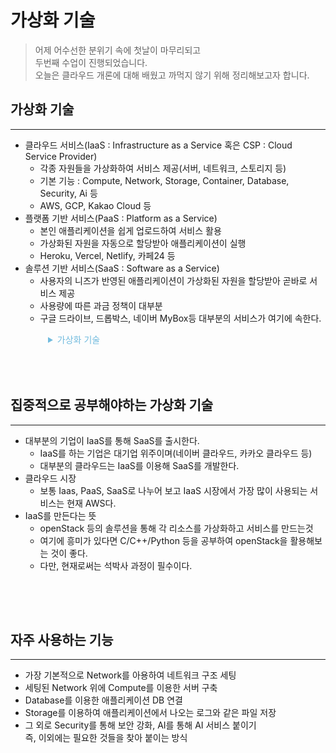 # 가상화 기술

> 어제 어수선한 분위기 속에 첫날이 마무리되고  
> 두번째 수업이 진행되었습니다.  
> 오늘은 클라우드 개론에 대해 배웠고 까먹지 않기 위해 정리해보고자 합니다.  

## 가상화 기술
*** 
- 클라우드 서비스(IaaS : Infrastructure as a Service 혹은 CSP : Cloud Service Provider)
  - 각종 자원들을 가상화하여 서비스 제공(서버, 네트워크, 스토리지 등)
  - 기본 기능 : Compute, Network, Storage, Container, Database, Security, Ai 등
  - AWS, GCP, Kakao Cloud 등
- 플랫폼 기반 서비스(PaaS : Platform as a Service)
  - 본인 애플리케이션을 쉽게 업로드하여 서비스 활용
  - 가상화된 자원을 자동으로 할당받아 애플리케이션이 실행
  - Heroku, Vercel, Netlify, 카페24 등
- 솔루션 기반 서비스(SaaS : Software as a Service)
  - 사용자의 니즈가 반영된 애플리케이션이 가상화된 자원을 할당받아 곧바로 서비스 제공
  - 사용량에 따른 과금 정책이 대부분
  - 구글 드라이브, 드롭박스, 네이버 MyBox등 대부분의 서비스가 여기에 속한다.
 
<details>
    <summary style="margin-left: 60px; color: rgba(113, 187, 222, 1); cursor: pointer;">가상화 기술</summary>
    <img style="margin-left: 60px; width: 500px;" src="/img/posts/cloud/가상화기술.png">
</details>

<div style="height: 50px;"></div>

## 집중적으로 공부해야하는 가상화 기술
***
- 대부분의 기업이 IaaS를 통해 SaaS를 출시한다.
  - IaaS를 하는 기업은 대기업 위주이며(네이버 클라우드, 카카오 클라우드 등)
  - 대부분의 클라우드는 IaaS를 이용해 SaaS를 개발한다.
- 클라우드 시장
  - 보통 Iaas, PaaS, SaaS로 나누어 보고 IaaS 시장에서 가장 많이 사용되는 서비스는 현재 AWS다.
- IaaS를 만든다는 뜻
  - openStack 등의 솔루션을 통해 각 리소스를 가상화하고 서비스를 만드는것
  - 여기에 흥미가 있다면 C/C++/Python 등을 공부하여 openStack을 활용해보는 것이 좋다.
  - 다만, 현재로써는 석박사 과정이 필수이다.

<div style="height: 50px;"></div>

## 자주 사용하는 기능
***
- 가장 기본적으로 Network를 아용하여 네트워크 구조 세팅
- 세팅된 Network 위에 Compute를 이용한 서버 구축
- Database를 이용한 애플리케이션 DB 연결
- Storage를 이용하여 애플리케이션에서 나오는 로그와 같은 파일 저장
- 그 외로 Security를 통해 보안 강화, AI를 통해 AI 서비스 붙이기  
  즉, 이외에는 필요한 것들을 찾아 붙이는 방식

<div style="height: 50px;"></div>

